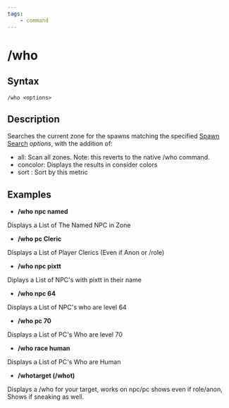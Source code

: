 ```yaml
---
tags:
    - command
---
```

# /who

## Syntax
<!--cmd-syntax-start-->
```eqcommand
/who <options>
```
<!--cmd-syntax-end-->

## Description
<!--cmd-desc-start-->
Searches the current zone for the spawns matching the specified [Spawn Search](../../reference/general/spawn-search.md) _options_, with the addition of:

* all: Scan all zones. Note: this reverts to the native /who command.
* concolor: Displays the results in consider colors
* sort \: Sort by this metric
<!--cmd-desc-end-->
## Examples

* **/who npc named**

Displays a List of The Named NPC in Zone

* **/who pc Cleric**

Displays a List of Player Clerics (Even if Anon or /role)

* **/who npc pixtt**

Diplays a List of NPC's with pixtt in their name

* **/who npc 64**

Displays a List of NPC's who are level 64

* **/who pc 70**

Displays a List of PC's Who are level 70

* **/who race human**

Displays a List of PC's Who are Human

* **/whotarget (/whot)**

Displays a /who for your target, works on npc/pc shows even if role/anon, Shows if sneaking as well.


